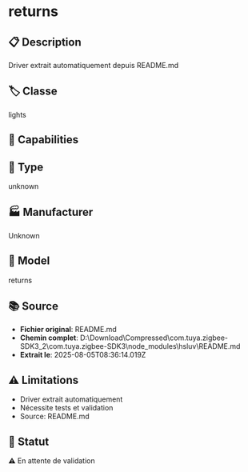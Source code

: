 # returns

## 📋 Description
Driver extrait automatiquement depuis README.md

## 🏷️ Classe
lights

## 🔧 Capabilities


## 📡 Type
unknown

## 🏭 Manufacturer
Unknown

## 📱 Model
returns

## 📚 Source
- **Fichier original**: README.md
- **Chemin complet**: D:\Download\Compressed\com.tuya.zigbee-SDK3_2\com.tuya.zigbee-SDK3\node_modules\hsluv\README.md
- **Extrait le**: 2025-08-05T08:36:14.019Z

## ⚠️ Limitations
- Driver extrait automatiquement
- Nécessite tests et validation
- Source: README.md

## 🚀 Statut
⚠️ En attente de validation
